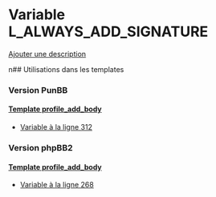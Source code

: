 # Variable L_ALWAYS_ADD_SIGNATURE
[Ajouter une description](https://fa-tvars.appspot.com/L_ALWAYS_ADD_SIGNATURE)

n## Utilisations dans les templates

### Version PunBB

#### [Template profile_add_body](punbb/profile_add_body.md)
* [Variable à la ligne 312](../punbb/profile_add_body.tpl#L312)

### Version phpBB2

#### [Template profile_add_body](subsilver/profile_add_body.md)
* [Variable à la ligne 268](../subsilver/profile_add_body.tpl#L268)